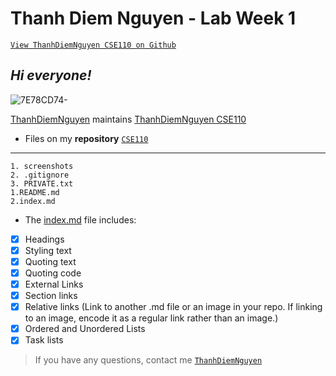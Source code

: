 # Thanh Diem Nguyen - Lab Week 1 
[`View ThanhDiemNguyen CSE110 on Github`](https://github.com/ThanhDiemNguyen/CSE110) 

## *Hi everyone!*

![7E78CD74-](https://user-images.githubusercontent.com/114208205/191907066-ca176fc1-3578-49a0-b154-fbe6d90d6c0c.JPG) 

[ThanhDiemNguyen](https://github.com/ThanhDiemNguyen) maintains [ThanhDiemNguyen CSE110](https://github.com/ThanhDiemNguyen/CSE110) 


* Files on my **repository** [`CSE110`](https://github.com/ThanhDiemNguyen/CSE110)

---

```
1. screenshots
2. .gitignore
3. PRIVATE.txt
1.README.md
2.index.md

```

* The [index.md](index.md) file includes:
- [x] Headings
- [x] Styling text
- [x] Quoting text
- [x] Quoting code
- [x] External Links
- [x] Section links
- [x] Relative links (Link to another .md file or an image in your repo. If linking to an image, encode it as a regular link rather than an image.)
- [x] Ordered and Unordered Lists
- [x] Task lists

> If you have any questions, contact me [`ThanhDiemNguyen`](https://github.com/ThanhDiemNguyen)
